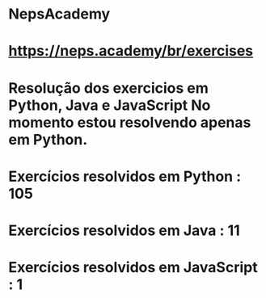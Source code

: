 # NepsAcademy
# https://neps.academy/br/exercises 
# Resolução dos exercicios em Python, Java e JavaScript No momento estou resolvendo apenas em Python.
# Exercícios resolvidos em Python : 105
# Exercícios resolvidos em Java : 11
# Exercícios resolvidos em JavaScript : 1
